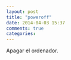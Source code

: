 ```yaml
---
layout: post
title: "poweroff"
date: 2014-04-03 15:37
comments: true
categories: 
---
```

Apagar el ordenador.

